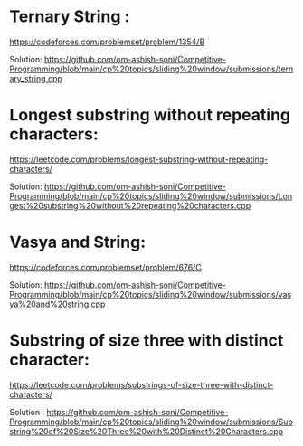 # Ternary String :
  https://codeforces.com/problemset/problem/1354/B
 
  Solution: https://github.com/om-ashish-soni/Competitive-Programming/blob/main/cp%20topics/sliding%20window/submissions/ternary_string.cpp
  
# Longest substring without repeating characters:
  https://leetcode.com/problems/longest-substring-without-repeating-characters/
  
  Solution: https://github.com/om-ashish-soni/Competitive-Programming/blob/main/cp%20topics/sliding%20window/submissions/Longest%20substring%20without%20repeating%20characters.cpp

# Vasya and String:
  https://codeforces.com/problemset/problem/676/C
  
  Solution: https://github.com/om-ashish-soni/Competitive-Programming/blob/main/cp%20topics/sliding%20window/submissions/vasya%20and%20string.cpp

# Substring of size three with distinct character:
  https://leetcode.com/problems/substrings-of-size-three-with-distinct-characters/

  Solution : https://github.com/om-ashish-soni/Competitive-Programming/blob/main/cp%20topics/sliding%20window/submissions/Substring%20of%20Size%20Three%20with%20Distinct%20Characters.cpp
